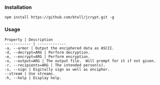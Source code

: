 ### Installation

`npm install https://github.com/btoll/jcrypt.git -g`

### Usage

    Property | Description
    ------------ | -------------
    -a, --armor | Output the enciphered data as ASCII.
    -d, --decrypt=ARG | Perform decryption.
    -e, --encrypt=ARG | Perform encryption.
    -o, --output=ARG | The output file.  Will prompt for it if not given.
    -r, --recipients=ARG | The intended person(s).
    -s, --sign | Digitally sign as well as encipher.
    --stream | Use streams.
    -h, --help | Display help.

